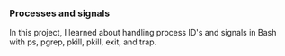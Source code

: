 ### Processes and signals
In this project, I learned about handling process ID's and signals in Bash with ps, pgrep, pkill, pkill, exit, and trap.
